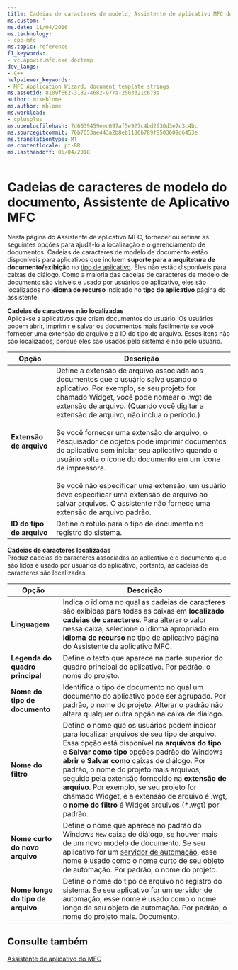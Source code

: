 ```yaml
---
title: Cadeias de caracteres de modelo, Assistente de aplicativo MFC documento | Microsoft Docs
ms.custom: ''
ms.date: 11/04/2016
ms.technology:
- cpp-mfc
ms.topic: reference
f1_keywords:
- vc.appwiz.mfc.exe.doctemp
dev_langs:
- C++
helpviewer_keywords:
- MFC Application Wizard, document template strings
ms.assetid: 8109f662-3182-4682-977a-2503321c678a
author: mikeblome
ms.author: mblome
ms.workload:
- cplusplus
ms.openlocfilehash: 7d6039459eed097af5e927c4bd2f30d3e7c3c4bc
ms.sourcegitcommit: 76b7653ae443a2b8eb1186b789f8503609d6453e
ms.translationtype: MT
ms.contentlocale: pt-BR
ms.lasthandoff: 05/04/2018
---
```

# <a name="document-template-strings-mfc-application-wizard"></a>Cadeias de caracteres de modelo do documento, Assistente de Aplicativo MFC
Nesta página do Assistente de aplicativo MFC, fornecer ou refinar as seguintes opções para ajudá-lo a localização e o gerenciamento de documentos. Cadeias de caracteres de modelo de documento estão disponíveis para aplicativos que incluem **suporte para a arquitetura de documento/exibição** no [tipo de aplicativo](../../mfc/reference/application-type-mfc-application-wizard.md). Eles não estão disponíveis para caixas de diálogo. Como a maioria das cadeias de caracteres de modelo de documento são visíveis e usado por usuários do aplicativo, eles são localizados no **idioma de recurso** indicado no **tipo de aplicativo** página do assistente.  
  
 **Cadeias de caracteres não localizadas**  
 Aplica-se a aplicativos que criam documentos do usuário. Os usuários podem abrir, imprimir e salvar os documentos mais facilmente se você fornecer uma extensão de arquivo e a ID do tipo de arquivo. Esses itens não são localizados, porque eles são usados pelo sistema e não pelo usuário.  
  
|Opção|Descrição|  
|------------|-----------------|  
|**Extensão de arquivo**|Define a extensão de arquivo associada aos documentos que o usuário salva usando o aplicativo. Por exemplo, se seu projeto for chamado Widget, você pode nomear o .wgt de extensão de arquivo. (Quando você digitar a extensão de arquivo, não inclua o período.)<br /><br /> Se você fornecer uma extensão de arquivo, o Pesquisador de objetos pode imprimir documentos do aplicativo sem iniciar seu aplicativo quando o usuário solta o ícone do documento em um ícone de impressora.<br /><br /> Se você não especificar uma extensão, um usuário deve especificar uma extensão de arquivo ao salvar arquivos. O assistente não fornece uma extensão de arquivo padrão.|  
|**ID do tipo de arquivo**|Define o rótulo para o tipo de documento no registro do sistema.|  
  
 **Cadeias de caracteres localizadas**  
 Produz cadeias de caracteres associadas ao aplicativo e o documento que são lidos e usado por usuários do aplicativo, portanto, as cadeias de caracteres são localizadas.  
  
|Opção|Descrição|  
|------------|-----------------|  
|**Linguagem**|Indica o idioma no qual as cadeias de caracteres são exibidas para todas as caixas em **localizado cadeias de caracteres**. Para alterar o valor nessa caixa, selecione o idioma apropriado em **idioma de recurso** no [tipo de aplicativo](../../mfc/reference/application-type-mfc-application-wizard.md) página do Assistente de aplicativo MFC.|  
|**Legenda do quadro principal**|Define o texto que aparece na parte superior do quadro principal do aplicativo. Por padrão, o nome do projeto.|  
|**Nome do tipo de documento**|Identifica o tipo de documento no qual um documento do aplicativo pode ser agrupado. Por padrão, o nome do projeto. Alterar o padrão não altera qualquer outra opção na caixa de diálogo.|  
|**Nome do filtro**|Define o nome que os usuários podem indicar para localizar arquivos de seu tipo de arquivo. Essa opção está disponível na **arquivos do tipo** e **Salvar como tipo** opções padrão do Windows **abrir** e **Salvar como** caixas de diálogo. Por padrão, o nome do projeto mais arquivos, seguido pela extensão fornecido na **extensão de arquivo**. Por exemplo, se seu projeto for chamado Widget, e a extensão de arquivo é .wgt, o **nome do filtro** é Widget arquivos (*.wgt) por padrão.|  
|**Nome curto do novo arquivo**|Define o nome que aparece no padrão do Windows `New` caixa de diálogo, se houver mais de um novo modelo de documento. Se seu aplicativo for um [servidor de automação](../../mfc/automation-servers.md), esse nome é usado como o nome curto de seu objeto de automação. Por padrão, o nome do projeto.|  
|**Nome longo do tipo de arquivo**|Define o nome do tipo de arquivo no registro do sistema. Se seu aplicativo for um servidor de automação, esse nome é usado como o nome longo de seu objeto de automação. Por padrão, o nome do projeto mais. Documento.|  
  
## <a name="see-also"></a>Consulte também  
 [Assistente de aplicativo do MFC](../../mfc/reference/mfc-application-wizard.md)

